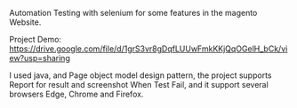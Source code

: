 Automation Testing with selenium for some features in the magento Website.

Project Demo: https://drive.google.com/file/d/1grS3vr8gDqfLUUwFmkKKjQqOGelH_bCk/view?usp=sharing

I used java, and Page object model design pattern, the project supports Report for result and screenshot When Test Fail, and it support several browsers Edge, Chrome and Firefox.
